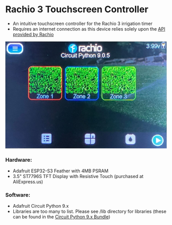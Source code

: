 # Rachio 3 Touchscreen Controller
- An intuitive touchscreen controller for the Rachio 3 irrigation timer
- Requires an internet connection as this device relies solely upon the [API provided by Rachio](https://rachio.readme.io/reference/getting-started)

![](https://raw.githubusercontent.com/DJDevon3/My_Circuit_Python_Projects/main/Boards/espressif/Adafruit%20Feather%20ESP32-S3/3.5%20ST7796S/Rachio_Touch/Screenshot.jpg)

### Hardware:
- Adafruit ESP32-S3 Feather with 4MB PSRAM
- 3.5" ST7796S TFT Display with Resistive Touch (purchased at AliExpress.us)

### Software:
- Adafruit Circuit Python 9.x
- Libraries are too many to list. Please see /lib directory for libraries (these can be found in the [Circuit Python 9.x Bundle](https://circuitpython.org/libraries))
